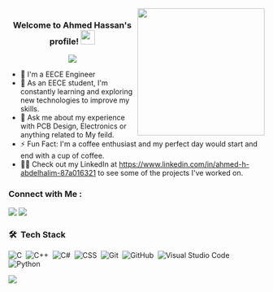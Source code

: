 
<img width="250" align="right" src="https://c.tenor.com/_DOBjnGspYAAAAAM/code-coding.gif">

<h3 align="center">
  Welcome to Ahmed Hassan's profile!
  <img src="https://media.giphy.com/media/hvRJCLFzcasrR4ia7z/giphy.gif" width="28">
</h3>

<!-- Typing SVG by DenverCoder1 - https://github.com/DenverCoder1/readme-typing-svg -->
<p align="center">
  <a href="https://github.com/DenverCoder1/readme-typing-svg"><img src="https://readme-typing-svg.herokuapp.com/?lines=EECE%20student;Always%20learning%20new%20things&font=Fira%20Code&center=true&width=440&height=45&color=f75c7e&vCenter=true&size=22"></a>
</p> 

- 🏢 I'm a EECE Engineer 
- 🤖 As an EECE student, I'm constantly learning and exploring new technologies to improve my skills.
- 💬 Ask me about my experience with PCB Design, Electronics or anything related to My feild.
- ⚡ Fun Fact: I'm a coffee enthusiast and my perfect day would start and end with a cup of coffee.
- 👨‍💻 Check out my LinkedIn at https://www.linkedin.com/in/ahmed-h-abdelhalim-87a016321 to see some of the projects I've worked on.


### Connect with Me :

<a href="https://www.linkedin.com/in/ahmed-h-abdelhalim-87a016321" target="_blank"><img src="https://img.shields.io/badge/-Ahmed%20Hassan-0077B5?style=for-the-badge&logo=Linkedin&logoColor=white"/></a> 
<a href="https://t.me/a7dx_1" target="_blank"><img src="https://img.shields.io/badge/-Ahmed%20Hassan-0077B5?style=for-the-badge&logo=Telegram&logoColor=white"/></a>



### 🛠 &nbsp;Tech Stack
![C](https://img.shields.io/badge/-C-05122A?style=flat&logo=C)&nbsp;
![C++](https://img.shields.io/badge/-C++-05122A?style=flat&logo=C++)&nbsp;
![C#](https://img.shields.io/badge/-C%23-05122A?style=flat&logo=C%23)&nbsp;
![CSS](https://img.shields.io/badge/-CSS-05122A?style=flat&logo=CSS3&logoColor=1572B6)&nbsp;
![Git](https://img.shields.io/badge/-Git-05122A?style=flat&logo=git)&nbsp;
![GitHub](https://img.shields.io/badge/-GitHub-05122A?style=flat&logo=github)&nbsp;
![Visual Studio Code](https://img.shields.io/badge/-Visual%20Studio%20Code-05122A?style=flat&logo=visual-studio-code&logoColor=007ACC)&nbsp;
![Python](https://img.shields.io/badge/-Python%20-05122A?style=flat&logo=python)&nbsp;





<a href="https://komarev.com/ghpvc/?username=yousefdergham&style=for-the-badge">
    <img src="https://komarev.com/ghpvc/?username=a7med57&style=for-the-badge">
</a>
